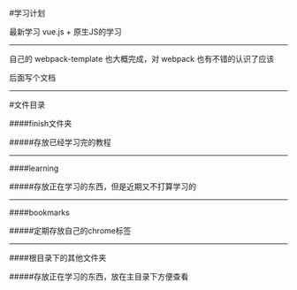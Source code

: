 #学习计划

最新学习 vue.js  +  原生JS的学习

- - -

自己的 webpack-template 也大概完成，对 webpack 也有不错的认识了应该

后面写个文档

- - -

#文件目录

####finish文件夹

#####存放已经学习完的教程

- - -

####learning

#####存放正在学习的东西，但是近期又不打算学习的

- - -

####bookmarks

#####定期存放自己的chrome标签

- - -

####根目录下的其他文件夹

#####存放正在学习的东西，放在主目录下方便查看

